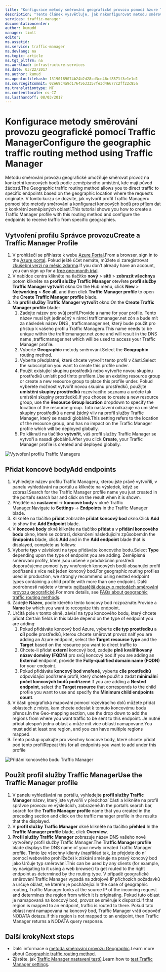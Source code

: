 ```yaml
---
title: "Konfigurace metody směrování geografické provozu pomocí Azure Traffic Manageru | Microsoft Docs"
description: "Tento článek vysvětluje, jak nakonfigurovat metodu směrování provozu geografické pomocí Azure Traffic Manager"
services: traffic-manager
documentationcenter: 
author: kumudd
manager: timlt
editor: 
ms.assetid: 
ms.service: traffic-manager
ms.devlang: na
ms.topic: article
ms.tgt_pltfrm: na
ms.workload: infrastructure-services
ms.date: 03/22/2017
ms.author: kumud
ms.openlocfilehash: 13190189074b24b2d28cd3ce46cf8571f3e1e1d1
ms.sourcegitcommit: 02e69c4a9d17645633357fe3d46677c2ff22c85a
ms.translationtype: MT
ms.contentlocale: cs-CZ
ms.lasthandoff: 08/03/2017
---
```

# <a name="configure-the-geographic-traffic-routing-method-using-traffic-manager"></a><span data-ttu-id="c7191-103">Konfigurace metody směrování provozu geografické pomocí Traffic Manager</span><span class="sxs-lookup"><span data-stu-id="c7191-103">Configure the geographic traffic routing method using Traffic Manager</span></span>

<span data-ttu-id="c7191-104">Metodu směrování provozu geografické umožňuje směrovat provoz na konkrétní koncových bodů podle zeměpisného umístění, kde mají původ žádosti.</span><span class="sxs-lookup"><span data-stu-id="c7191-104">The Geographic traffic routing method allows you to direct traffic to specific endpoints based on the geographic location where the requests originate.</span></span> <span data-ttu-id="c7191-105">V tomto kurzu se dozvíte, jak vytvořit profil Traffic Manageru pomocí této metody směrování a konfiguraci koncových bodů pro příjem dat z konkrétní zeměpisných oblastí.</span><span class="sxs-lookup"><span data-stu-id="c7191-105">This tutorial shows you how to create a Traffic Manager profile with this routing method and configure the endpoints to receive traffic from specific geographies.</span></span>

## <a name="create-a-traffic-manager-profile"></a><span data-ttu-id="c7191-106">Vytvoření profilu Správce provozu</span><span class="sxs-lookup"><span data-stu-id="c7191-106">Create a Traffic Manager Profile</span></span>

1. <span data-ttu-id="c7191-107">V prohlížeči se přihlaste k webu [Azure Portal](http://portal.azure.com).</span><span class="sxs-lookup"><span data-stu-id="c7191-107">From a browser, sign in to the [Azure portal](http://portal.azure.com).</span></span> <span data-ttu-id="c7191-108">Pokud ještě účet nemáte, můžete si zaregistrovat [zkušební verzi na měsíc zdarma](https://azure.microsoft.com/free/).</span><span class="sxs-lookup"><span data-stu-id="c7191-108">If you don’t already have an account, you can sign up for a [free one-month trial](https://azure.microsoft.com/free/).</span></span>
2. <span data-ttu-id="c7191-109">V nabídce centra klikněte na tlačítko **nový** > **sítě** > **zobrazit všechny**a potom klikněte na **profil služby Traffic Manager** otevřete **profil služby Traffic Manager vytvořit** okno.</span><span class="sxs-lookup"><span data-stu-id="c7191-109">On the Hub menu, click **New** > **Networking** > **See all**, and then click **Traffic Manager profile** to open the **Create Traffic Manager profile** blade.</span></span>
3. <span data-ttu-id="c7191-110">Na **profil služby Traffic Manager vytvořit** okno:</span><span class="sxs-lookup"><span data-stu-id="c7191-110">On the **Create Traffic Manager profile** blade:</span></span>
    1. <span data-ttu-id="c7191-111">Zadejte název pro svůj profil.</span><span class="sxs-lookup"><span data-stu-id="c7191-111">Provide a name for your profile.</span></span> <span data-ttu-id="c7191-112">Tento název musí být jedinečný v rámci trafficmanager.net zón a bude mít za následek název DNS <profilename>, trafficmanager.net, který bude použit pro přístup k vašeho profilu Traffic Manageru.</span><span class="sxs-lookup"><span data-stu-id="c7191-112">This name needs to be unique within the trafficmanager.net zone and will result in the DNS name <profilename>,trafficmanager.net which will be used to access your Traffic Manager profile.</span></span>
    2. <span data-ttu-id="c7191-113">Vyberte **Geographic** metody směrování.</span><span class="sxs-lookup"><span data-stu-id="c7191-113">Select the **Geographic** routing method.</span></span>
    3. <span data-ttu-id="c7191-114">Vyberte předplatné, které chcete vytvořit tento profil v části.</span><span class="sxs-lookup"><span data-stu-id="c7191-114">Select the subscription you want to create this profile under.</span></span>
    4. <span data-ttu-id="c7191-115">Použít existující skupinu prostředků nebo vytvořte novou skupinu prostředků umístit pod tímto profilem.</span><span class="sxs-lookup"><span data-stu-id="c7191-115">Use an existing resource group or create a new resource group to place this profile under.</span></span> <span data-ttu-id="c7191-116">Pokud vyberete možnost vytvořit novou skupinu prostředků, použijte **umístění skupiny prostředků** rozevíracího seznamu a určete tak umístění skupiny prostředků.</span><span class="sxs-lookup"><span data-stu-id="c7191-116">If you choose to create a new resource group, use the **Resource Group location** dropdown to specify the location of the resource group.</span></span> <span data-ttu-id="c7191-117">Toto nastavení odkazuje na umístění skupiny prostředků a nemá žádný vliv na profil služby Traffic Manager, který se nasadí globálně.</span><span class="sxs-lookup"><span data-stu-id="c7191-117">This setting refers to the location of the resource group, and has no impact on the Traffic Manager profile which will be deployed globally.</span></span>
    5. <span data-ttu-id="c7191-118">Po kliknutí na tlačítko **vytvořit**, váš profil služby Traffic Manager se vytvoří a nasadí globálně.</span><span class="sxs-lookup"><span data-stu-id="c7191-118">After you click **Create**, your Traffic Manager profile is created and deployed globally.</span></span>

![Vytvoření profilu Traffic Manageru](./media/traffic-manager-geographic-routing-method/create-traffic-manager-profile.png)

## <a name="add-endpoints"></a><span data-ttu-id="c7191-120">Přidat koncové body</span><span class="sxs-lookup"><span data-stu-id="c7191-120">Add endpoints</span></span>

1. <span data-ttu-id="c7191-121">Vyhledejte název profilu Traffic Manageru, kterou jste právě vytvořili, v panelu vyhledávání na portálu a klikněte na výsledek, když se zobrazí.</span><span class="sxs-lookup"><span data-stu-id="c7191-121">Search for the Traffic Manager profile name you just created in the portal’s search bar and click on the result when it is shown.</span></span>
2. <span data-ttu-id="c7191-122">Přejděte na **nastavení** -> **koncové body** v okně Traffic Manager.</span><span class="sxs-lookup"><span data-stu-id="c7191-122">Navigate to **Settings** -> **Endpoints** in the Traffic Manager blade.</span></span>
3. <span data-ttu-id="c7191-123">Klikněte na tlačítko **přidat** zobrazíte **přidat koncový bod** okno.</span><span class="sxs-lookup"><span data-stu-id="c7191-123">Click **Add** to show the **Add Endpoint** blade.</span></span>
3. <span data-ttu-id="c7191-124">V **koncové body** okně klikněte na tlačítko **přidat** a v **přidání koncového bodu** okno, které se zobrazí, dokončení následujícím způsobem:</span><span class="sxs-lookup"><span data-stu-id="c7191-124">In the **Endpoints** blade, click **Add** and in the **Add endpoint** blade that is displayed, complete as follows:</span></span>
4. <span data-ttu-id="c7191-125">Vyberte **typ** v závislosti na typu přidáváte koncového bodu.</span><span class="sxs-lookup"><span data-stu-id="c7191-125">Select **Type** depending upon the type of endpoint you are adding.</span></span> <span data-ttu-id="c7191-126">Zeměpisná směrování profily, které jsou určené v produkčním prostředí doporučujeme pomocí typy vnořených koncových bodů obsahující profil podřízené s více než jeden koncový bod.</span><span class="sxs-lookup"><span data-stu-id="c7191-126">For geographic routing profiles used in production, we strongly recommend using nested endpoint types containing a child profile with more than one endpoint.</span></span> <span data-ttu-id="c7191-127">Další podrobnosti najdete v tématu [nejčastější dotazy o metodách směrování provozu geografické](traffic-manager-FAQs.md).</span><span class="sxs-lookup"><span data-stu-id="c7191-127">For more details, see [FAQs about geographic traffic routing methods](traffic-manager-FAQs.md).</span></span>
5. <span data-ttu-id="c7191-128">Zadejte **Název**, podle kterého tento koncový bod rozpoznáte.</span><span class="sxs-lookup"><span data-stu-id="c7191-128">Provide a **Name** by which you want to recognize this endpoint.</span></span>
6. <span data-ttu-id="c7191-129">Určitá pole v tomto okně, závisí na typu koncového bodu, který chcete přidat:</span><span class="sxs-lookup"><span data-stu-id="c7191-129">Certain fields in this blade depend on the type of endpoint you are adding:</span></span>
    1. <span data-ttu-id="c7191-130">Pokud přidáváte koncový bod Azure, vyberte **cíle typ prostředku** a **cíl** podle prostředků, kterou chcete směrovat provoz na</span><span class="sxs-lookup"><span data-stu-id="c7191-130">If you are adding an Azure endpoint, select the **Target resource type** and the **Target** based on the resource you want to direct traffic to</span></span>
    2. <span data-ttu-id="c7191-131">Chcete-li přidat **externí** koncový bod, zadejte **plně kvalifikovaný název domény (FQDN)** pro svůj koncový bod.</span><span class="sxs-lookup"><span data-stu-id="c7191-131">If you are adding an **External** endpoint, provide the **Fully-qualified domain name (FQDN)** for your endpoint.</span></span>
    3. <span data-ttu-id="c7191-132">Pokud přidáváte **koncový bod vnořené**, vyberte **cíle prostředků** odpovídající podřízené profil, který chcete použít a zadat **minimální počet koncových bodů podřízené**.</span><span class="sxs-lookup"><span data-stu-id="c7191-132">If you are adding a **Nested endpoint**, select the **Target resource** that corresponds to the child profile you want to use and specify the **Minimum child endpoints count**.</span></span>
7. <span data-ttu-id="c7191-133">V části geografická mapování pomocí rozevíracího dolů můžete přidat oblastech z místo, kam chcete odeslat k tomuto koncovému bodu přenos.</span><span class="sxs-lookup"><span data-stu-id="c7191-133">In the Geo-mapping section, use the drop down to add the regions from where you want traffic to be sent to this endpoint.</span></span> <span data-ttu-id="c7191-134">Je nutné přidat alespoň jednu oblast a může mít více oblastí namapované.</span><span class="sxs-lookup"><span data-stu-id="c7191-134">You must add at least one region, and you can have multiple regions mapped.</span></span>
8. <span data-ttu-id="c7191-135">Tento postup opakujte pro všechny koncové body, které chcete přidat pod tento profil</span><span class="sxs-lookup"><span data-stu-id="c7191-135">Repeat this for all endpoints you want to add under this profile</span></span>

![Přidání koncového bodu Traffic Manager](./media/traffic-manager-geographic-routing-method/add-traffic-manager-endpoint.png)

## <a name="use-the-traffic-manager-profile"></a><span data-ttu-id="c7191-137">Použít profil služby Traffic Manager</span><span class="sxs-lookup"><span data-stu-id="c7191-137">Use the Traffic Manager profile</span></span>
1.  <span data-ttu-id="c7191-138">V panelu vyhledávání na portálu, vyhledejte **profil služby Traffic Manager** název, který jste vytvořili v předchozí části a klikněte na profil správce provozu ve výsledcích, zobrazené.</span><span class="sxs-lookup"><span data-stu-id="c7191-138">In the portal’s search bar, search for the **Traffic Manager profile** name that you created in the preceding section and click on the traffic manager profile in the results that the displayed.</span></span>
2. <span data-ttu-id="c7191-139">V **profil služby Traffic Manager** okně klikněte na tlačítko **přehled**.</span><span class="sxs-lookup"><span data-stu-id="c7191-139">In the **Traffic Manager profile** blade, click **Overview**.</span></span>
3. <span data-ttu-id="c7191-140">**Profil služby Traffic Manager** zobrazuje název DNS vašeho nově vytvořený profil služby Traffic Manager.</span><span class="sxs-lookup"><span data-stu-id="c7191-140">The **Traffic Manager profile** blade displays the DNS name of your newly created Traffic Manager profile.</span></span> <span data-ttu-id="c7191-141">Tímto lze všechny klienty (například tak, že přejdete do ní pomocí webového prohlížeče) k získání směruje na pravý koncový bod jako Určuje typ směrování.</span><span class="sxs-lookup"><span data-stu-id="c7191-141">This can be used by any clients (for example, by navigating to it using a web browser) to get routed to the right endpoint as determined by the routing type.</span></span>  <span data-ttu-id="c7191-142">V případě geografické směrování Traffic Manager vypadá na zdrojové IP příchozích požadavků a určuje oblast, ve kterém je pocházející.</span><span class="sxs-lookup"><span data-stu-id="c7191-142">In the case of geographic routing, Traffic Manager looks at the source IP of the incoming request and determines the region from which it is originating.</span></span> <span data-ttu-id="c7191-143">Pokud tuto oblast je namapovaná na koncový bod, provoz se směruje k dispozici.</span><span class="sxs-lookup"><span data-stu-id="c7191-143">If that region is mapped to an endpoint, traffic is routed to there.</span></span> <span data-ttu-id="c7191-144">Pokud tato oblast není namapovaná na koncový bod, Traffic Manager vrátí odpověď NODATA dotazu.</span><span class="sxs-lookup"><span data-stu-id="c7191-144">If this region is not mapped to an endpoint, then Traffic Manager returns a NODATA query response.</span></span>

## <a name="next-steps"></a><span data-ttu-id="c7191-145">Další kroky</span><span class="sxs-lookup"><span data-stu-id="c7191-145">Next steps</span></span>

- <span data-ttu-id="c7191-146">Další informace o [metoda směrování provozu Geographic](traffic-manager-routing-methods.md#geographic).</span><span class="sxs-lookup"><span data-stu-id="c7191-146">Learn more about [Geographic traffic routing method](traffic-manager-routing-methods.md#geographic).</span></span>
- <span data-ttu-id="c7191-147">Zjistěte, jak [Traffic Manager nastavení testů](traffic-manager-testing-settings.md).</span><span class="sxs-lookup"><span data-stu-id="c7191-147">Learn how to [test Traffic Manager settings](traffic-manager-testing-settings.md).</span></span>
